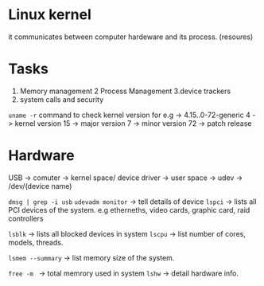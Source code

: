 # Linux kernel
it communicates between computer hardeware and its process. (resoures)

# Tasks
1. Memory management
2 Process Management
3.device trackers
4. system calls and security

```uname -r```
command to check kernel version
for e.g -> 4.15..0-72-generic
4 -> kernel version 
15 -> major version
7 -> minor version
72 -> patch release

# Hardware
 USB -> comuter -> kernel space/ device driver -> user space -> udev -> /dev/(device name)

 ```dmsg | grep -i usb```
 ```udevadm monitor``` -> tell details of device
 ```lspci``` -> lists all PCI devices of the system. e.g etherneths, video cards, graphic card,  raid controllers

 ```lsblk``` -> lists all blocked devices in system
 ```lscpu``` -> list number of cores, models, threads.

 ```lsmem --summary``` -> list memory size of the system.

 ```free -m ``` -> total memrory used in system
 ```lshw``` -> detail hardware info.

